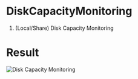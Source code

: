 # DiskCapacityMonitoring
 1. (Local/Share) Disk Capacity Monitoring
 
# Result
![Disk Capacity Monitoring](https://user-images.githubusercontent.com/51582272/92939200-71c9c680-f488-11ea-96c4-bd8e6951000c.jpg)
